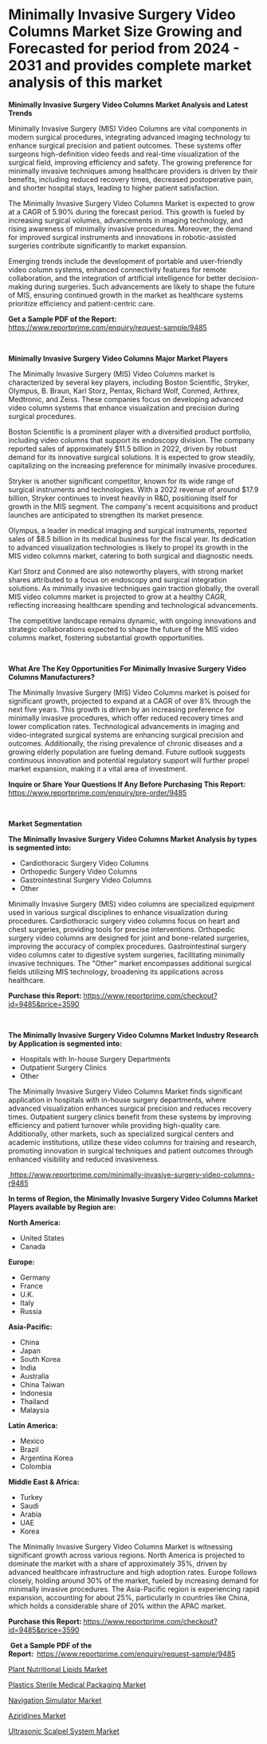 <p><h1>Minimally Invasive Surgery Video Columns Market Size Growing and Forecasted for period from 2024 - 2031 and provides complete market analysis of this market</h1></p><p><strong>Minimally Invasive Surgery Video Columns Market Analysis and Latest Trends</strong></p>
<p><p>Minimally Invasive Surgery (MIS) Video Columns are vital components in modern surgical procedures, integrating advanced imaging technology to enhance surgical precision and patient outcomes. These systems offer surgeons high-definition video feeds and real-time visualization of the surgical field, improving efficiency and safety. The growing preference for minimally invasive techniques among healthcare providers is driven by their benefits, including reduced recovery times, decreased postoperative pain, and shorter hospital stays, leading to higher patient satisfaction.</p><p>The Minimally Invasive Surgery Video Columns Market is expected to grow at a CAGR of 5.90% during the forecast period. This growth is fueled by increasing surgical volumes, advancements in imaging technology, and rising awareness of minimally invasive procedures. Moreover, the demand for improved surgical instruments and innovations in robotic-assisted surgeries contribute significantly to market expansion. </p><p>Emerging trends include the development of portable and user-friendly video column systems, enhanced connectivity features for remote collaboration, and the integration of artificial intelligence for better decision-making during surgeries. Such advancements are likely to shape the future of MIS, ensuring continued growth in the market as healthcare systems prioritize efficiency and patient-centric care.</p></p>
<p><strong>Get a Sample PDF of the Report:&nbsp;</strong> <a href="https://www.reportprime.com/enquiry/request-sample/9485">https://www.reportprime.com/enquiry/request-sample/9485</a></p>
<p>&nbsp;</p>
<p><strong>Minimally Invasive Surgery Video Columns Major Market Players</strong></p>
<p><p>The Minimally Invasive Surgery (MIS) Video Columns market is characterized by several key players, including Boston Scientific, Stryker, Olympus, B. Braun, Karl Storz, Pentax, Richard Wolf, Conmed, Arthrex, Medtronic, and Zeiss. These companies focus on developing advanced video column systems that enhance visualization and precision during surgical procedures.</p><p>Boston Scientific is a prominent player with a diversified product portfolio, including video columns that support its endoscopy division. The company reported sales of approximately $11.5 billion in 2022, driven by robust demand for its innovative surgical solutions. It is expected to grow steadily, capitalizing on the increasing preference for minimally invasive procedures.</p><p>Stryker is another significant competitor, known for its wide range of surgical instruments and technologies. With a 2022 revenue of around $17.9 billion, Stryker continues to invest heavily in R&D, positioning itself for growth in the MIS segment. The company's recent acquisitions and product launches are anticipated to strengthen its market presence.</p><p>Olympus, a leader in medical imaging and surgical instruments, reported sales of $8.5 billion in its medical business for the fiscal year. Its dedication to advanced visualization technologies is likely to propel its growth in the MIS video columns market, catering to both surgical and diagnostic needs.</p><p>Karl Storz and Conmed are also noteworthy players, with strong market shares attributed to a focus on endoscopy and surgical integration solutions. As minimally invasive techniques gain traction globally, the overall MIS video columns market is projected to grow at a healthy CAGR, reflecting increasing healthcare spending and technological advancements.</p><p>The competitive landscape remains dynamic, with ongoing innovations and strategic collaborations expected to shape the future of the MIS video columns market, fostering substantial growth opportunities.</p></p>
<p>&nbsp;</p>
<p><strong>What Are The Key Opportunities For Minimally Invasive Surgery Video Columns Manufacturers?</strong></p>
<p><p>The Minimally Invasive Surgery (MIS) Video Columns market is poised for significant growth, projected to expand at a CAGR of over 8% through the next five years. This growth is driven by an increasing preference for minimally invasive procedures, which offer reduced recovery times and lower complication rates. Technological advancements in imaging and video-integrated surgical systems are enhancing surgical precision and outcomes. Additionally, the rising prevalence of chronic diseases and a growing elderly population are fueling demand. Future outlook suggests continuous innovation and potential regulatory support will further propel market expansion, making it a vital area of investment.</p></p>
<p><strong>Inquire or Share Your Questions If Any Before Purchasing This Report:</strong> <a href="https://www.reportprime.com/enquiry/pre-order/9485">https://www.reportprime.com/enquiry/pre-order/9485</a></p>
<p>&nbsp;</p>
<p><strong>Market Segmentation</strong></p>
<p><strong>The Minimally Invasive Surgery Video Columns Market Analysis by types is segmented into:</strong></p>
<p><ul><li>Cardiothoracic Surgery Video Columns</li><li>Orthopedic Surgery Video Columns</li><li>Gastrointestinal Surgery Video Columns</li><li>Other</li></ul></p>
<p><p>Minimally Invasive Surgery (MIS) video columns are specialized equipment used in various surgical disciplines to enhance visualization during procedures. Cardiothoracic surgery video columns focus on heart and chest surgeries, providing tools for precise interventions. Orthopedic surgery video columns are designed for joint and bone-related surgeries, improving the accuracy of complex procedures. Gastrointestinal surgery video columns cater to digestive system surgeries, facilitating minimally invasive techniques. The "Other" market encompasses additional surgical fields utilizing MIS technology, broadening its applications across healthcare.</p></p>
<p><strong>Purchase this Report:&nbsp;</strong><a href="https://www.reportprime.com/checkout?id=9485&price=3590">https://www.reportprime.com/checkout?id=9485&price=3590</a></p>
<p>&nbsp;</p>
<p><strong>The Minimally Invasive Surgery Video Columns Market Industry Research by Application is segmented into:</strong></p>
<p><ul><li>Hospitals with In-house Surgery Departments</li><li>Outpatient Surgery Clinics</li><li>Other</li></ul></p>
<p><p>The Minimally Invasive Surgery Video Columns Market finds significant application in hospitals with in-house surgery departments, where advanced visualization enhances surgical precision and reduces recovery times. Outpatient surgery clinics benefit from these systems by improving efficiency and patient turnover while providing high-quality care. Additionally, other markets, such as specialized surgical centers and academic institutions, utilize these video columns for training and research, promoting innovation in surgical techniques and patient outcomes through enhanced visibility and reduced invasiveness.</p></p>
<p><a href="https://www.reportprime.com/minimally-invasive-surgery-video-columns-r9485">&nbsp;https://www.reportprime.com/minimally-invasive-surgery-video-columns-r9485</a></p>
<p><strong>In terms of Region, the Minimally Invasive Surgery Video Columns Market Players available by Region are:</strong></p>
<p>
    <p> <strong> North America: </strong>
        <ul>
            <li>United States</li>
            <li>Canada</li>
        </ul>
        </p> 
    <p> <strong> Europe: </strong>
        <ul>
            <li>Germany</li>
            <li>France</li>
            <li>U.K.</li>
            <li>Italy</li>
            <li>Russia</li>
        </ul>
        </p> 
    <p> <strong> Asia-Pacific: </strong>
        <ul>
            <li>China</li>
            <li>Japan</li>
            <li>South Korea</li>
            <li>India</li>
            <li>Australia</li>
            <li>China Taiwan</li>
            <li>Indonesia</li>
            <li>Thailand</li>
            <li>Malaysia</li>
        </ul>
        </p> 
    <p> <strong> Latin America: </strong>
        <ul>
            <li>Mexico</li>
            <li>Brazil</li>
            <li>Argentina Korea</li>
            <li>Colombia</li>
        </ul>
        </p> 
    <p> <strong> Middle East & Africa: </strong>
        <ul>
            <li>Turkey</li>
            <li>Saudi</li>
            <li>Arabia</li>
            <li>UAE</li>
            <li>Korea</li>
        </ul>
    </p>
    </p>
<p><p>The Minimally Invasive Surgery Video Columns Market is witnessing significant growth across various regions. North America is projected to dominate the market with a share of approximately 35%, driven by advanced healthcare infrastructure and high adoption rates. Europe follows closely, holding around 30% of the market, fueled by increasing demand for minimally invasive procedures. The Asia-Pacific region is experiencing rapid expansion, accounting for about 25%, particularly in countries like China, which holds a considerable share of 20% within the APAC market.</p></p>
<p><strong>Purchase this Report: </strong><a href="https://www.reportprime.com/checkout?id=9485&price=3590">https://www.reportprime.com/checkout?id=9485&price=3590</a></p>
<p>&nbsp;<strong>Get a Sample PDF of the Report:&nbsp;&nbsp;</strong><a href="https://www.reportprime.com/enquiry/request-sample/9485">https://www.reportprime.com/enquiry/request-sample/9485</a></p>
<p><strong></strong></p>
<p><p><a href="https://issuu.com/reportprime-2/docs/plant-nutritional-lipids-market-siz_62c31489abb2f6">Plant Nutritional Lipids Market</a></p><p><a href="https://medium.com/@andrew.gibson967/the-plastics-sterile-medical-packaging-market-insights-report-offers-an-in-depth-and-thorough-6534ccb053fe">Plastics Sterile Medical Packaging Market</a></p><p><a href="https://www.linkedin.com/pulse/navigation-simulator-market-share-size-trends-industry-hkn0e?trackingId=3NZl0aHFQJuBqGG8dCVcsQ%3D%3D">Navigation Simulator Market</a></p><p><a href="https://issuu.com/reportprime-2/docs/aziridines-market-size-2030.pptx_611f0ab8e5161d">Aziridines Market</a></p><p><a href="https://www.linkedin.com/pulse/market-forecast-global-ultrasonic-scalpel-system-trends-impact-4jjtf?trackingId=muxSp1iUQQi4VuF8S66UlQ%3D%3D">Ultrasonic Scalpel System Market</a></p></p>